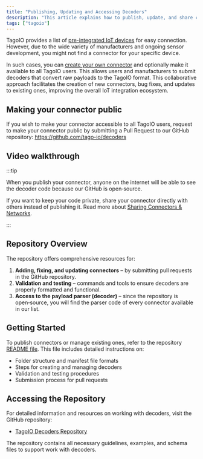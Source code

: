 ```yaml
---
title: "Publishing, Updating and Accessing Decoders"
description: "This article explains how to publish, update, and share custom decoders (connectors) in TagoIO, including how to make a connector public via the GitHub repository and a video walkthrough."
tags: ["tagoio"]
---
```

TagoIO provides a list of [pre-integrated IoT devices](https://admin.tago.io/connectors) for easy connection. However, due to the wide variety of manufacturers and ongoing sensor development, you might not find a connector for your specific device.

In such cases, you can [create your own connector](/docs/tagoio/devices/payload-parser/building-your-own-parser.md) and optionally make it available to all TagoIO users. This allows users and manufacturers to submit decoders that convert raw payloads to the TagoIO format. This collaborative approach facilitates the creation of new connectors, bug fixes, and updates to existing ones, improving the overall IoT integration ecosystem.

## Making your connector public
If you wish to make your connector accessible to all TagoIO users, request to make your connector public by submitting a Pull Request to our GitHub repository:
https://github.com/tago-io/decoders

## Video walkthrough

<YouTube videoId="7ejN2q0YWo0" title="
How to publish Connectors using the Open Connector Github repository" />


:::tip

When you publish your connector, anyone on the internet will be able to see the decoder code because our GitHub is open‑source.

If you want to keep your code private, share your connector directly with others instead of publishing it. Read more about [Sharing Connectors & Networks](/docs/tagoio/devices/payload-parser/connector/sharing-connectors-networks.md).

:::

## Repository Overview
The repository offers comprehensive resources for:

1. **Adding, fixing, and updating connectors** – by submitting pull requests in the GitHub repository.
2. **Validation and testing** – commands and tools to ensure decoders are properly formatted and functional.
3. **Access to the payload parser (decoder)** – since the repository is open‑source, you will find the parser code of every connector available in our list.

## Getting Started
To publish connectors or manage existing ones, refer to the repository [README file](https://github.com/tago-io/decoders/blob/main/README.md). This file includes detailed instructions on:

* Folder structure and manifest file formats
* Steps for creating and managing decoders
* Validation and testing procedures
* Submission process for pull requests

## Accessing the Repository
For detailed information and resources on working with decoders, visit the GitHub repository:

 - [TagoIO Decoders Repository](https://github.com/tago-io/decoders)

 The repository contains all necessary guidelines, examples, and schema files to support work with decoders.
